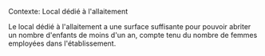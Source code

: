 Contexte: Local dédié à l'allaitement

Le local dédié à l'allaitement a une surface suffisante pour pouvoir abriter un nombre d'enfants de moins d'un an, compte tenu du nombre de femmes employées dans l'établissement.